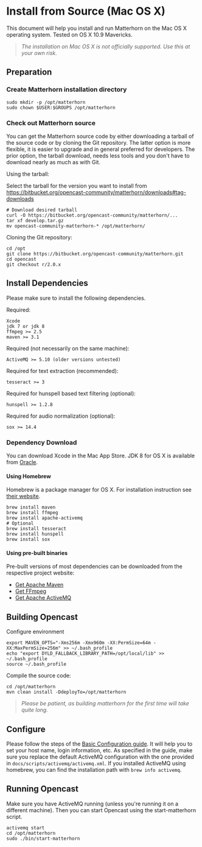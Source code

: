 Install from Source (Mac OS X)
====================================

This document will help you install and run Matterhorn on the Mac OS X operating system.
Tested on OS X 10.9 Mavericks.

> *The installation on Mac OS X is not officially supported. Use this at your own risk.*


Preparation
-----------

### Create Matterhorn installation directory

    sudo mkdir -p /opt/matterhorn
    sudo chown $USER:$GROUPS /opt/matterhorn

### Check out Matterhorn source

You can get the Matterhorn source code by either downloading a tarball of the source code or by cloning the Git repository. The latter option is more flexible, it is easier to upgrade and in general preferred for developers. The prior option, the tarball download, needs less tools and you don't have to download nearly as much as with Git.

Using the tarball:

Select the tarball for the version you want to install from
https://bitbucket.org/opencast-community/matterhorn/downloads#tag-downloads

    # Download desired tarball
    curl -O https://bitbucket.org/opencast-community/matterhorn/...
    tar xf develop.tar.gz
    mv opencast-community-matterhorn-* /opt/matterhorn/

Cloning the Git repository:
    
    cd /opt
    git clone https://bitbucket.org/opencast-community/matterhorn.git
    cd opencast
    git checkout r/2.0.x


Install Dependencies
--------------------

Please make sure to install the following dependencies.

Required:
    
    Xcode
    jdk 7 or jdk 8
    ffmpeg >= 2.5
    maven >= 3.1

Required (not necessarily on the same machine):

    ActiveMQ >= 5.10 (older versions untested)

Required for text extraction (recommended):

    tesseract >= 3

Required for hunspell based text filtering (optional):

    hunspell >= 1.2.8

Required for audio normalization (optional):

    sox >= 14.4

### Dependency Download

You can download Xcode in the Mac App Store. JDK 8 for OS X is available from [Oracle](http://www.oracle.com/technetwork/java/javase/downloads/index.html).

#### Using Homebrew

Homebrew is a package manager for OS X. For installation instruction see [their website](http://brew.sh/).

    brew install maven
    brew install ffmpeg
    brew install apache-activemq
    # Optional
    brew install tesseract
    brew install hunspell
    brew install sox

#### Using pre-built binaries

Pre-built versions of most dependencies can be downloaded from the respective project website:

 - [Get Apache Maven](https://maven.apache.org/download.cgi)
 - [Get FFmpeg](http://ffmpeg.org/download.html)
 - [Get Apache ActiveMQ](http://activemq.apache.org/download.html)


Building Opencast
-----------------

Configure environment

    export MAVEN_OPTS="-Xms256m -Xmx960m -XX:PermSize=64m -XX:MaxPermSize=256m" >> ~/.bash_profile
    echo "export DYLD_FALLBACK_LIBRARY_PATH=/opt/local/lib" >> ~/.bash_profile
    source ~/.bash_profile

Compile the source code:

    cd /opt/matterhorn
    mvn clean install -DdeployTo=/opt/matterhorn

> *Please be patient, as building matterhorn for the first time will take quite long.*

Configure
---------

Please follow the steps of the [Basic Configuration guide](../configuration/basic.md). It will help you to set your host name, login information, etc.
As specified in the guide, make sure you replace the default ActiveMQ configuration with the one provided in `docs/scripts/activemq/activemq.xml`. If you installed ActiveMQ using homebrew, you can find the installation path with `brew info activemq`.

Running Opencast
----------------

Make sure you have ActiveMQ running (unless you're running it on a different machine). Then you can start Opencast using the start-matterhorn script.

    activemq start
    cd /opt/matterhorn
    sudo ./bin/start-matterhorn
